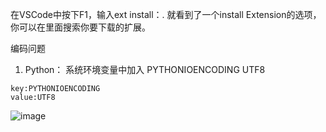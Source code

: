 
在VSCode中按下F1，输入ext install：. 就看到了一个install Extension的选项，你可以在里面搜索你要下载的扩展。

编码问题
1. Python： 系统环境变量中加入 PYTHONIOENCODING   UTF8
```
key:PYTHONIOENCODING
value:UTF8
```
![image](https://user-images.githubusercontent.com/3627812/213912532-2095d71b-1bc9-40e9-a40a-f830805ed094.png)
